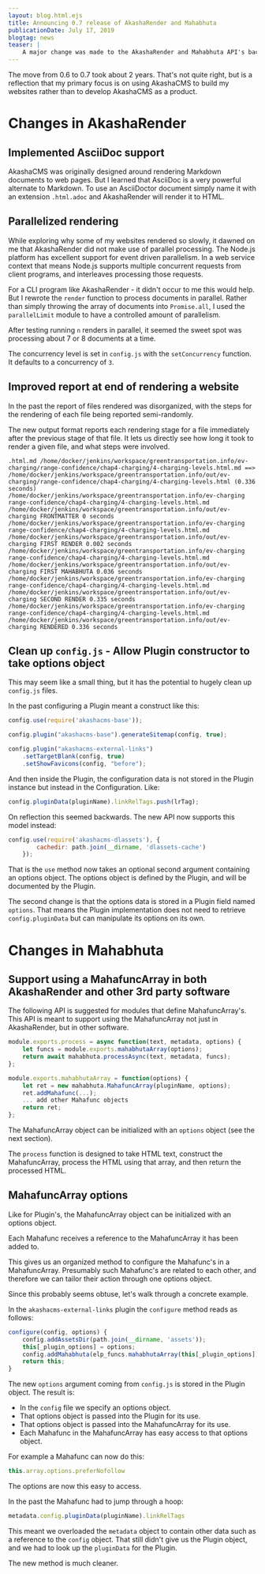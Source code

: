 ```yaml
---
layout: blog.html.ejs
title: Announcing 0.7 release of AkashaRender and Mahabhuta
publicationDate: July 17, 2019
blogtag: news
teaser: |
    A major change was made to the AkashaRender and Mahabhuta API's back in March/April.  I had held back on publishing an update to these modules but they've been in use long enough to prove their stability.  The changes improve configuration files, and make it easier to reuse MahabhutaArray's outside of an AkashaRender project.
---
```


The move from 0.6 to 0.7 took about 2 years.  That's not quite right, but is a reflection that my primary focus is on using AkashaCMS to build my websites rather than to develop AkashaCMS as a product.  

# Changes in AkashaRender

## Implemented AsciiDoc support

AkashaCMS was originally designed around rendering Markdown documents to web pages.  But I learned that AsciiDoc is a very powerful alternate to Markdown.  To use an AsciiDoctor document simply name it with an extension `.html.adoc` and AkashaRender will render it to HTML.

## Parallelized rendering

While exploring why some of my websites rendered so slowly, it dawned on me that AkashaRender did not make use of parallel processing.  The Node.js platform has excellent support for event driven parallelism.  In a web service context that means Node.js supports multiple concurrent requests from client programs, and interleaves processing those requests.

For a CLI program like AkashaRender - it didn't occur to me this would help.  But I rewrote the `render` function to process documents in parallel.  Rather than simply throwing the array of documents into `Promise.all`, I used the `parallelLimit` module to have a controlled amount of parallelism.

After testing running `n` renders in parallel, it seemed the sweet spot was processing about 7 or 8 documents at a time.

The concurrency level is set in `config.js` with the `setConcurrency` function.  It defaults to a concurrency of `3`.

## Improved report at end of rendering a website

In the past the report of files rendered was disorganized, with the steps for the rendering of each file being reported semi-randomly.

The new output format reports each rendering stage for a file immediately after the previous stage of that file.  It lets us directly see how long it took to render a given file, and what steps were involved.

```
.html.md /home/docker/jenkins/workspace/greentransportation.info/ev-charging/range-confidence/chap4-charging/4-charging-levels.html.md ==> /home/docker/jenkins/workspace/greentransportation.info/out/ev-charging/range-confidence/chap4-charging/4-charging-levels.html (0.336 seconds)
/home/docker/jenkins/workspace/greentransportation.info/ev-charging range-confidence/chap4-charging/4-charging-levels.html.md /home/docker/jenkins/workspace/greentransportation.info/out/ev-charging FRONTMATTER 0 seconds
/home/docker/jenkins/workspace/greentransportation.info/ev-charging range-confidence/chap4-charging/4-charging-levels.html.md /home/docker/jenkins/workspace/greentransportation.info/out/ev-charging FIRST RENDER 0.002 seconds
/home/docker/jenkins/workspace/greentransportation.info/ev-charging range-confidence/chap4-charging/4-charging-levels.html.md /home/docker/jenkins/workspace/greentransportation.info/out/ev-charging FIRST MAHABHUTA 0.036 seconds
/home/docker/jenkins/workspace/greentransportation.info/ev-charging range-confidence/chap4-charging/4-charging-levels.html.md /home/docker/jenkins/workspace/greentransportation.info/out/ev-charging SECOND RENDER 0.335 seconds
/home/docker/jenkins/workspace/greentransportation.info/ev-charging range-confidence/chap4-charging/4-charging-levels.html.md /home/docker/jenkins/workspace/greentransportation.info/out/ev-charging RENDERED 0.336 seconds
```

## Clean up `config.js` - Allow Plugin constructor to take options object

This may seem like a small thing, but it has the potential to hugely clean up `config.js` files.

In the past configuring a Plugin meant a construct like this:

```js
config.use(require('akashacms-base'));

config.plugin("akashacms-base").generateSitemap(config, true);

config.plugin("akashacms-external-links")
    .setTargetBlank(config, true)
    .setShowFavicons(config, "before");
```

And then inside the Plugin, the configuration data is not stored in the Plugin instance but instead in the Configuration.  Like:

```js
config.pluginData(pluginName).linkRelTags.push(lrTag);
```

On reflection this seemed backwards.  The new API now supports this model instead:

```js
config.use(require('akashacms-dlassets'), {
        cachedir: path.join(__dirname, 'dlassets-cache')
    });
```

That is the `use` method now takes an optional second argument containing an options object.  The options object is defined by the Plugin, and will be documented by the Plugin.

The second change is that the options data is stored in a Plugin field named `options`.  That means the Plugin implementation does not need to retrieve `config.pluginData` but can manipulate its options on its own.

# Changes in Mahabhuta

## Support using a MahafuncArray in both AkashaRender and other 3rd party software

The following API is suggested for modules that define MahafuncArray's.  This API is meant to support using the MahafuncArray not just in AkashaRender, but in other software.

```js
module.exports.process = async function(text, metadata, options) {
    let funcs = module.exports.mahabhutaArray(options);
    return await mahabhuta.processAsync(text, metadata, funcs);
};

module.exports.mahabhutaArray = function(options) {
    let ret = new mahabhuta.MahafuncArray(pluginName, options);
    ret.addMahafunc(...);
    ... add other Mahafunc objects
    return ret;
};
```

The MahafuncArray object can be initialized with an `options` object (see the next section).  

The `process` function is designed to take HTML text, construct the MahafuncArray, process the HTML using that array, and then return the processed HTML.

## MahafuncArray options 

Like for Plugin's, the MahafuncArray object can be initialized with an options object.

Each Mahafunc receives a reference to the MahafuncArray it has been added to.

This gives us an organized method to configure the Mahafunc's in a MahafuncArray.  Presumably such Mahafunc's are related to each other, and therefore we can tailor their action through one options object.

Since this probably seems obtuse, let's walk through a concrete example.

In the `akashacms-external-links` plugin the `configure` method reads as follows:

```js
configure(config, options) {
    config.addAssetsDir(path.join(__dirname, 'assets'));
    this[_plugin_options] = options;
    config.addMahabhuta(elp_funcs.mahabhutaArray(this[_plugin_options]));
    return this;
}
```

The new `options` argument coming from `config.js` is stored in the Plugin object.  The result is:

* In the `config` file we specify an options object.
* That options object is passed into the Plugin for its use.
* That options object is passed into the MahafuncArray for its use.
* Each Mahafunc in the MahafuncArray has easy access to that options object.

For example a Mahafunc can now do this:

```js
this.array.options.preferNofollow
```

The options are now this easy to access.  

In the past the Mahafunc had to jump through a hoop:

```js
metadata.config.pluginData(pluginName).linkRelTags
```

This meant we overloaded the `metadata` object to contain other data such as a reference to the `config` object.  That still didn't give us the Plugin object, and we had to look up the `pluginData` for the Plugin.

The new method is much cleaner.
